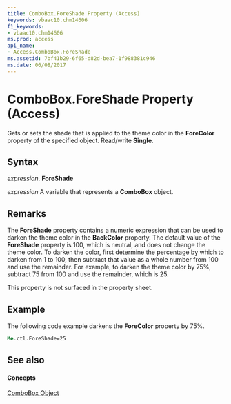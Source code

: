 ```yaml
---
title: ComboBox.ForeShade Property (Access)
keywords: vbaac10.chm14606
f1_keywords:
- vbaac10.chm14606
ms.prod: access
api_name:
- Access.ComboBox.ForeShade
ms.assetid: 7bf41b29-6f65-d82d-bea7-1f988381c946
ms.date: 06/08/2017
---
```



# ComboBox.ForeShade Property (Access)

Gets or sets the shade that is applied to the theme color in the **ForeColor** property of the specified object. Read/write **Single**.


## Syntax

 _expression_. **ForeShade**

 _expression_ A variable that represents a **ComboBox** object.


## Remarks

The **ForeShade** property contains a numeric expression that can be used to darken the theme color in the **BackColor** property. The default value of the **ForeShade** property is 100, which is neutral, and does not change the theme color. To darken the color, first determine the percentage by which to darken from 1 to 100, then subtract that value as a whole number from 100 and use the remainder. For example, to darken the theme color by 75%, subtract 75 from 100 and use the remainder, which is 25.

This property is not surfaced in the property sheet.


## Example

The following code example darkens the **ForeColor** property by 75%.


```vb
Me.ctl.ForeShade=25
```


## See also


#### Concepts


[ComboBox Object](combobox-object-access.md)

